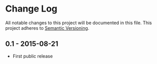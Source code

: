 # Change Log
All notable changes to this project will be documented in this file.
This project adheres to [Semantic Versioning](http://semver.org/).

## 0.1 - 2015-08-21
- First public release